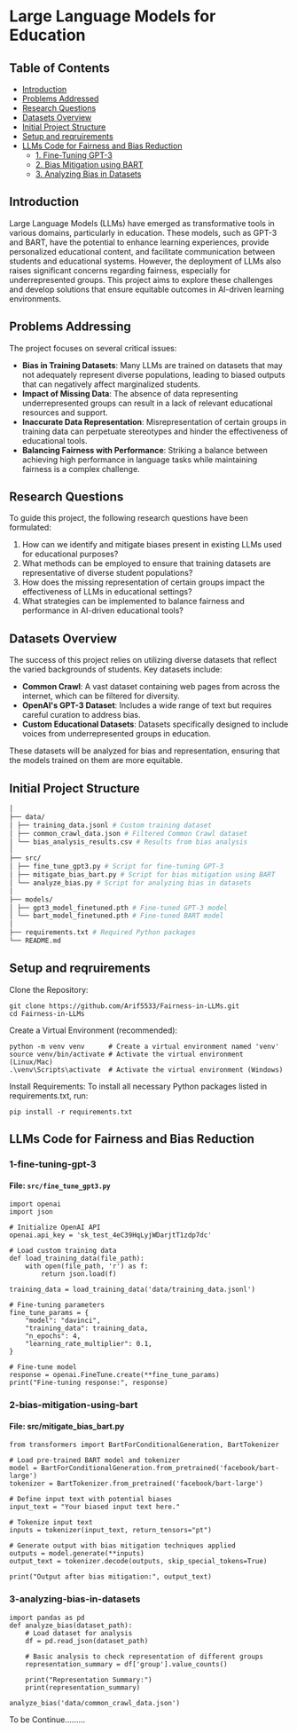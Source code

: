 # Large Language Models for Education

## Table of Contents
- [Introduction](#introduction)
- [Problems Addressed](#problems-addressed)
- [Research Questions](#research-questions)
- [Datasets Overview](#datasets-overview)
- [Initial Project Structure](#Initial-project-structure)
- [Setup and reqruirements](#Setup-and-reqruirements)
- [LLMs Code for Fairness and Bias Reduction](#llms-code-for-fairness-and-bias-reduction)
  - [1. Fine-Tuning GPT-3](#1-fine-tuning-gpt-3)
  - [2. Bias Mitigation using BART](#2-bias-mitigation-using-bart)
  - [3. Analyzing Bias in Datasets](#3-analyzing-bias-in-datasets)
  

## Introduction
Large Language Models (LLMs) have emerged as transformative tools in various domains, particularly in education. These models, such as GPT-3 and BART, have the potential to enhance learning experiences, provide personalized educational content, and facilitate communication between students and educational systems. However, the deployment of LLMs also raises significant concerns regarding fairness, especially for underrepresented groups. This project aims to explore these challenges and develop solutions that ensure equitable outcomes in AI-driven learning environments.

## Problems Addressing
The project focuses on several critical issues:

- **Bias in Training Datasets**: Many LLMs are trained on datasets that may not adequately represent diverse populations, leading to biased outputs that can negatively affect marginalized students.
- **Impact of Missing Data**: The absence of data representing underrepresented groups can result in a lack of relevant educational resources and support.
- **Inaccurate Data Representation**: Misrepresentation of certain groups in training data can perpetuate stereotypes and hinder the effectiveness of educational tools.
- **Balancing Fairness with Performance**: Striking a balance between achieving high performance in language tasks while maintaining fairness is a complex challenge.

## Research Questions
To guide this project, the following research questions have been formulated:

1. How can we identify and mitigate biases present in existing LLMs used for educational purposes?
2. What methods can be employed to ensure that training datasets are representative of diverse student populations?
3. How does the missing representation of certain groups impact the effectiveness of LLMs in educational settings?
4. What strategies can be implemented to balance fairness and performance in AI-driven educational tools?

## Datasets Overview
The success of this project relies on utilizing diverse datasets that reflect the varied backgrounds of students. Key datasets include:

- **Common Crawl**: A vast dataset containing web pages from across the internet, which can be filtered for diversity.
- **OpenAI's GPT-3 Dataset**: Includes a wide range of text but requires careful curation to address bias.
- **Custom Educational Datasets**: Datasets specifically designed to include voices from underrepresented groups in education.

These datasets will be analyzed for bias and representation, ensuring that the models trained on them are more equitable.

## Initial Project Structure
```bash
│
├── data/
│ ├── training_data.jsonl # Custom training dataset
│ ├── common_crawl_data.json # Filtered Common Crawl dataset
│ └── bias_analysis_results.csv # Results from bias analysis
│
├── src/
│ ├── fine_tune_gpt3.py # Script for fine-tuning GPT-3
│ ├── mitigate_bias_bart.py # Script for bias mitigation using BART
│ └── analyze_bias.py # Script for analyzing bias in datasets
│
├── models/
│ ├── gpt3_model_finetuned.pth # Fine-tuned GPT-3 model
│ └── bart_model_finetuned.pth # Fine-tuned BART model
│
├── requirements.txt # Required Python packages
└── README.md
```
## Setup and reqruirements
Clone the Repository:
``` 
git clone https://github.com/Arif5533/Fairness-in-LLMs.git
cd Fairness-in-LLMs
```
Create a Virtual Environment (recommended):
```
python -m venv venv      # Create a virtual environment named 'venv'
source venv/bin/activate # Activate the virtual environment (Linux/Mac)
.\venv\Scripts\activate  # Activate the virtual environment (Windows)
```
Install Requirements:
To install all necessary Python packages listed in requirements.txt, run:
```
pip install -r requirements.txt
```

## LLMs Code for Fairness and Bias Reduction

### 1-fine-tuning-gpt-3

#### File: `src/fine_tune_gpt3.py`
```
import openai
import json

# Initialize OpenAI API
openai.api_key = 'sk_test_4eC39HqLyjWDarjtT1zdp7dc'

# Load custom training data
def load_training_data(file_path):
    with open(file_path, 'r') as f:
        return json.load(f)

training_data = load_training_data('data/training_data.jsonl')

# Fine-tuning parameters
fine_tune_params = {
    "model": "davinci",
    "training_data": training_data,
    "n_epochs": 4,
    "learning_rate_multiplier": 0.1,
}

# Fine-tune model
response = openai.FineTune.create(**fine_tune_params)
print("Fine-tuning response:", response)
```
### 2-bias-mitigation-using-bart
#### File: src/mitigate_bias_bart.py

```
from transformers import BartForConditionalGeneration, BartTokenizer

# Load pre-trained BART model and tokenizer
model = BartForConditionalGeneration.from_pretrained('facebook/bart-large')
tokenizer = BartTokenizer.from_pretrained('facebook/bart-large')

# Define input text with potential biases
input_text = "Your biased input text here."

# Tokenize input text
inputs = tokenizer(input_text, return_tensors="pt")

# Generate output with bias mitigation techniques applied
outputs = model.generate(**inputs)
output_text = tokenizer.decode(outputs, skip_special_tokens=True)

print("Output after bias mitigation:", output_text)
```
### 3-analyzing-bias-in-datasets
```
import pandas as pd
def analyze_bias(dataset_path):
    # Load dataset for analysis
    df = pd.read_json(dataset_path)
    
    # Basic analysis to check representation of different groups
    representation_summary = df['group'].value_counts()
    
    print("Representation Summary:")
    print(representation_summary)

analyze_bias('data/common_crawl_data.json')
```

To be Continue.........
